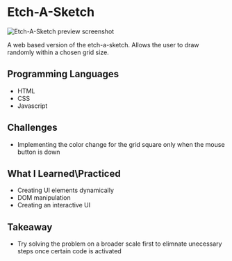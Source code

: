 # Etch-A-Sketch

![Etch-A-Sketch preview screenshot](/images/?raw=true "Etch-A-Sketch")

A web based version of the etch-a-sketch. Allows the user to draw randomly within a chosen grid size.

## Programming Languages

* HTML
* CSS
* Javascript

## Challenges

* Implementing the color change for the grid square only when the mouse button is down

## What I Learned\Practiced

* Creating UI elements dynamically
* DOM manipulation
* Creating an interactive UI

## Takeaway

* Try solving the problem on a broader scale first to elimnate unecessary steps once certain code is activated
